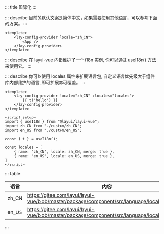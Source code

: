 ::: title 国际化
:::

::: describe 目前的默认文案是简体中文，如果需要使用其他语言，可以参考下面的方案。
:::

```vue
<template>
    <lay-config-provider locale="zh_CN">
        <App />
    </lay-config-provider>
</template>
```

::: describe 在 layui-vue 内部维护了一个 i18n 实例, 你可以通过 useI18n() 方法来使用它。
:::

::: describe 你可以使用 locales 属性来扩展语言包, 自定义语言优先级大于组件库内部维护的语言, 即可扩展亦可覆盖。
:::

```vue
<template>
    <lay-config-provider locale="zh_CN" :locales="locales">
        {{ t('hello') }}
    </lay-config-provider>
</template>

<script setup>
import { useI18n } from "@layui/layui-vue";
import zh_CN from "./custom/zh_CN";
import en_US from "./custom/en_US";

const { t } = useI18n();

const locales = [
    { name: "zh_CN", locale: zh_CN, merge: true },
    { name: "en_US", locale: en_US, merge: true },
]
</script>
```
::: table

| 语言        | 内容                |
|-------------|-------------------------|
| zh_CN  | https://gitee.com/layui/layui-vue/blob/master/package/component/src/language/locales/zh_CN.ts |
| en_US  | https://gitee.com/layui/layui-vue/blob/master/package/component/src/language/locales/en_US.ts |

:::